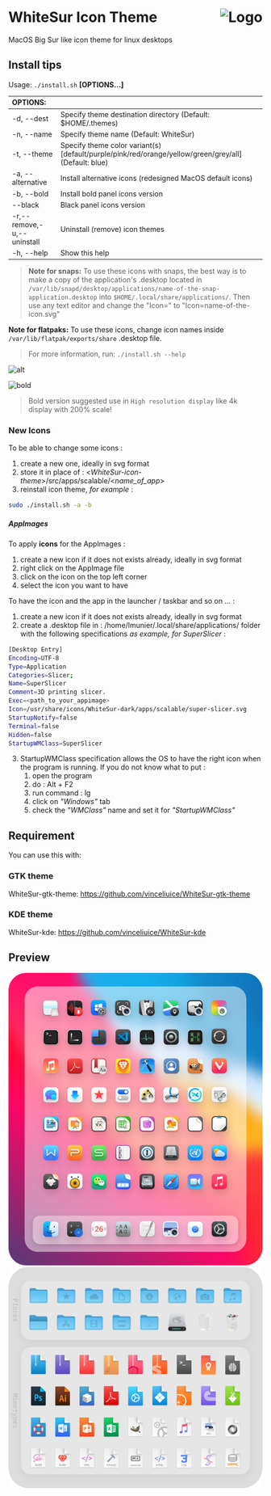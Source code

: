 <img src="https://github.com/vinceliuice/Sierra-gtk-theme/blob/imgs/logo.png" alt="Logo" align="right" /> WhiteSur Icon Theme
======

MacOS Big Sur like icon theme for linux desktops

## Install tips

Usage:  `./install.sh`  **[OPTIONS...]**

|  OPTIONS:           | |
|:--------------------|:-------------|
|-d, --dest           | Specify theme destination directory (Default: $HOME/.themes)|
|-n, --name           | Specify theme name (Default: WhiteSur)|
|-t, --theme          | Specify theme color variant(s) [default/purple/pink/red/orange/yellow/green/grey/all] (Default: blue)|
|-a, --alternative    | Install alternative icons (redesigned MacOS default icons)|
|-b, --bold           | Install bold panel icons version|
|--black              | Black panel icons version|
|-r,--remove,-u,--uninstall | Uninstall (remove) icon themes|
|-h, --help           | Show this help|

> **Note for snaps:** To use these icons with snaps, the best way is to make a copy of the application's .desktop located in `/var/lib/snapd/desktop/applications/name-of-the-snap-application.desktop` into `$HOME/.local/share/applications/`. Then use any text editor and change the "Icon=" to "Icon=name-of-the-icon.svg"

**Note for flatpaks:** To use these icons, change icon names inside `/var/lib/flatpak/exports/share` .desktop file.

> For more information, run: `./install.sh --help`

![alt](alt-version.png?raw=true)

![bold](bold-size.png?raw=true)

> Bold version suggested use in `High resolution display` like 4k display with 200% scale!

### New Icons

To be able to change some icons :

1. create a new one, ideally in svg format
2. store it in place of : <*WhiteSur-icon-theme*>/src/apps/scalable/<*name_of_app*>
3. reinstall icon theme, *for example* :

```bash
sudo ./install.sh -a -b
```

##### AppImages

To apply **icons** for the AppImages :

1. create a new icon if it does not exists already, ideally in svg format
2. right click on the AppImage file
3. click on the icon on the top left corner
4. select the icon you want to have

To have the icon and the app in the launcher / taskbar and so on ... :

1. create a new icon if it does not exists already, ideally in svg format
2. create a .desktop file in : /home/lmunier/.local/share/applications/ folder with the following specifications *as example, for SuperSlicer* :

```bash
[Desktop Entry]
Encoding=UTF-8
Type=Application
Categories=Slicer;
Name=SuperSlicer
Comment=3D printing slicer.
Exec=<path_to_your_appimage>
Icon=/usr/share/icons/WhiteSur-dark/apps/scalable/super-slicer.svg
StartupNotify=false
Terminal=false
Hidden=false
StartupWMClass=SuperSlicer
```

3. StartupWMClass specification allows the OS to have the right icon when the program is running. If you do not know what to put :
   1. open the program
   2. do : Alt + F2
   3. run command : lg
   4. click on *"Windows"* tab
   5. check the *"WMClass"* name and set it for *"StartupWMClass"*

## Requirement
You can use this with:

### GTK theme

WhiteSur-gtk-theme: https://github.com/vinceliuice/WhiteSur-gtk-theme

### KDE theme

WhiteSur-kde: https://github.com/vinceliuice/WhiteSur-kde

## Preview
![1](preview.png)
![2](preview01.png)
